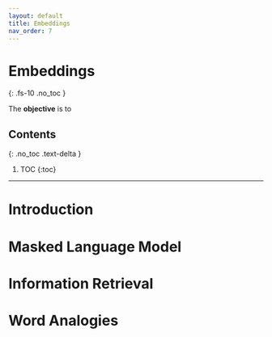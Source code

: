 ```yaml
---
layout: default
title: Embeddings
nav_order: 7
---
```


# Embeddings
{: .fs-10 .no_toc }

The **objective** is to 

## Contents
{: .no_toc .text-delta }

1. TOC
{:toc}

---

# Introduction

# Masked Language Model

# Information Retrieval

# Word Analogies